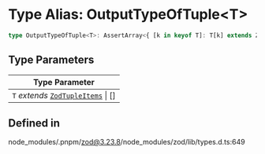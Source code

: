 # Type Alias: OutputTypeOfTuple\<T\>

```ts
type OutputTypeOfTuple<T>: AssertArray<{ [k in keyof T]: T[k] extends ZodType<any, any, any> ? T[k]["_output"] : never }>;
```

## Type Parameters

| Type Parameter |
| ------ |
| `T` *extends* [`ZodTupleItems`](ZodTupleItems.md) \| [] |

## Defined in

node\_modules/.pnpm/zod@3.23.8/node\_modules/zod/lib/types.d.ts:649
